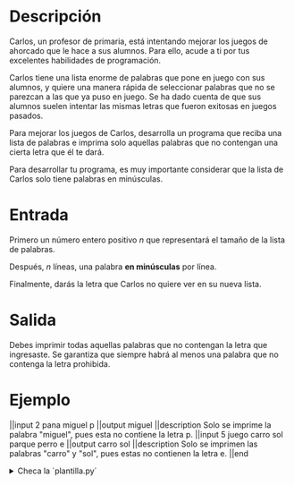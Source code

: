 # Descripción
Carlos, un profesor de primaria, está intentando mejorar los juegos de ahorcado que le hace a sus alumnos. Para ello, acude a ti por tus excelentes habilidades de programación.

Carlos tiene una lista enorme de palabras que pone en juego con sus alumnos, y quiere una manera rápida de seleccionar palabras que no se parezcan a las que ya puso en juego. Se ha dado cuenta de que sus alumnos suelen intentar las mismas letras que fueron exitosas en juegos pasados. 

Para mejorar los juegos de Carlos, desarrolla un programa que reciba una lista de palabras e imprima solo aquellas palabras que no contengan una cierta letra que él te dará.

Para desarrollar tu programa, es muy importante considerar que la lista de Carlos solo tiene palabras en minúsculas.

# Entrada
Primero un número entero positivo $n$ que representará el tamaño de la lista de palabras.

Después, $n$ líneas, una palabra **en minúsculas** por línea.

Finalmente, darás la letra que Carlos no quiere ver en su nueva lista.

# Salida

Debes imprimir todas aquellas palabras que no contengan la letra que ingresaste. Se garantiza que siempre habrá al menos una palabra que no contenga la letra prohibida. 

# Ejemplo

||input
2
pana
miguel
p
||output
miguel
||description
Solo se imprime la palabra "miguel", pues esta no contiene la letra p.
||input
5
juego
carro
sol
parque
perro
e
||output
carro
sol
||description
Solo se imprimen las palabras "carro" y "sol", pues estas no contienen la letra e.
||end

<details><summary>Checa la `plantilla.py`</summary>

{{plantilla.py}}


